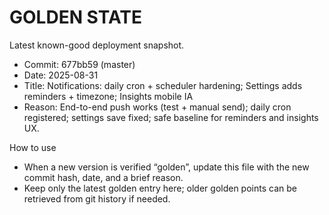 # GOLDEN STATE

Latest known-good deployment snapshot.

- Commit: 677bb59 (master)
- Date: 2025-08-31
- Title: Notifications: daily cron + scheduler hardening; Settings adds reminders + timezone; Insights mobile IA
- Reason: End-to-end push works (test + manual send); daily cron registered; settings save fixed; safe baseline for reminders and insights UX.

How to use
- When a new version is verified “golden”, update this file with the new commit hash, date, and a brief reason.
- Keep only the latest golden entry here; older golden points can be retrieved from git history if needed.
